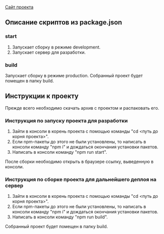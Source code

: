 [Сайт проекта](https://jazzmandv.github.io/m-test-task-form)

## Описание скриптов из package.json

### start

1. Запускает сборку в режиме development.
2. Запускает сервер для разработки.

### build

Запускает сборку в режиме production.
Собранный проект будет помещен в папку build.

## Инструкции к проекту

Прежде всего необходимо скачать архив с проектом и распаковать его.

### Инструкция по запуску проекта для разработки

1. Зайти в консоли в корень проекта с помощью команды "cd <путь до корня проекта>".
2. Если npm-пакеты до этого не были установлены, то написать в консоли команду "npm i" и дождаться окончания установки пакетов.
3. Написать в консоли команду "npm run start".

После сборки необходимо открыть в браузере ссылку, выведенную в консоли.

### Инструкция по сборке проекта для дальнейшего деплоя на сервер

1. Зайти в консоли в корень проекта с помощью команды "cd <путь до корня проекта>".
2. Если npm-пакеты до этого не были установлены, то написать в консоли команду "npm i" и дождаться окончания установки пакетов.
3. Написать в консоли команду "npm run build".

Собранный проект будет помещен в папку build.
